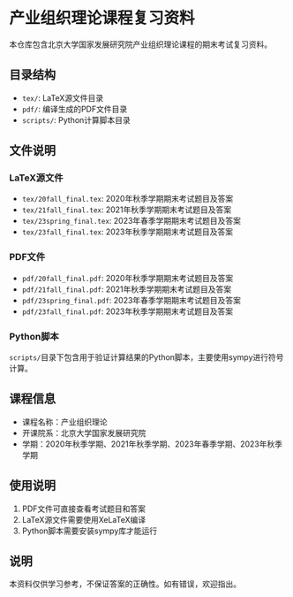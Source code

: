 # 产业组织理论课程复习资料

本仓库包含北京大学国家发展研究院产业组织理论课程的期末考试复习资料。

## 目录结构

- `tex/`: LaTeX源文件目录
- `pdf/`: 编译生成的PDF文件目录
- `scripts/`: Python计算脚本目录

## 文件说明

### LaTeX源文件
- `tex/20fall_final.tex`: 2020年秋季学期期末考试题目及答案
- `tex/21fall_final.tex`: 2021年秋季学期期末考试题目及答案
- `tex/23spring_final.tex`: 2023年春季学期期末考试题目及答案
- `tex/23fall_final.tex`: 2023年秋季学期期末考试题目及答案

### PDF文件
- `pdf/20fall_final.pdf`: 2020年秋季学期期末考试题目及答案
- `pdf/21fall_final.pdf`: 2021年秋季学期期末考试题目及答案
- `pdf/23spring_final.pdf`: 2023年春季学期期末考试题目及答案
- `pdf/23fall_final.pdf`: 2023年秋季学期期末考试题目及答案

### Python脚本
`scripts/`目录下包含用于验证计算结果的Python脚本，主要使用sympy进行符号计算。

## 课程信息

- 课程名称：产业组织理论
- 开课院系：北京大学国家发展研究院
- 学期：2020年秋季学期、2021年秋季学期、2023年春季学期、2023年秋季学期

## 使用说明

1. PDF文件可直接查看考试题目和答案
2. LaTeX源文件需要使用XeLaTeX编译
3. Python脚本需要安装sympy库才能运行

## 说明

本资料仅供学习参考，不保证答案的正确性。如有错误，欢迎指出。
